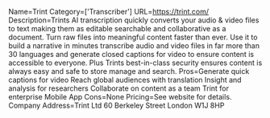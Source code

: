 Name=Trint
Category=['Transcriber']
URL=https://trint.com/
Description=Trints AI transcription quickly converts your audio & video files to text making them as editable searchable and collaborative as a document. Turn raw files into meaningful content faster than ever. Use it to build a narrative in minutes transcribe audio and video files in far more than 30 languages and generate closed captions for video to ensure content is accessible to everyone. Plus Trints best-in-class security ensures content is always easy and safe to store manage and search.
Pros=Generate quick captions for video Reach global audiences with translation Insight and analysis for researchers Collaborate on content as a team Trint for enterprise Mobile App
Cons=None
Pricing=See website for details.
Company Address=Trint Ltd 60 Berkeley Street London W1J 8HP
